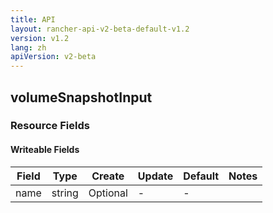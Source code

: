 ```yaml
---
title: API
layout: rancher-api-v2-beta-default-v1.2
version: v1.2
lang: zh
apiVersion: v2-beta
---
```


## volumeSnapshotInput



### Resource Fields

#### Writeable Fields

Field | Type | Create | Update | Default | Notes
---|---|---|---|---|---
name | string | Optional | - | - | 



<br>
